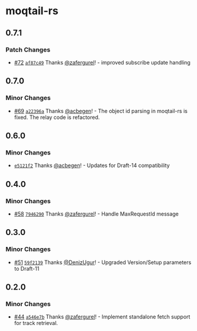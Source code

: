 # moqtail-rs

## 0.7.1

### Patch Changes

- [#72](https://github.com/moqtail/moqtail/pull/72) [`af87c49`](https://github.com/moqtail/moqtail/commit/af87c49ee21cf255a0d47e218e793f58aa5ecadb) Thanks [@zafergurel](https://github.com/zafergurel)! - improved subscribe update handling

## 0.7.0

### Minor Changes

- [#69](https://github.com/moqtail/moqtail/pull/69) [`a22396a`](https://github.com/moqtail/moqtail/commit/a22396a9e891b2424a14b2ad18682473f890093d) Thanks [@acbegen](https://github.com/acbegen)! - The object id parsing in moqtail-rs is fixed.
  The relay code is refactored.

## 0.6.0

### Minor Changes

- [`e5121f2`](https://github.com/moqtail/moqtail/commit/e5121f26308b9d4219ee8e8b163742a8a32986da) Thanks [@acbegen](https://github.com/acbegen)! - Updates for Draft-14 compatibility

## 0.4.0

### Minor Changes

- [#58](https://github.com/streaming-university/moqtail/pull/58) [`7946290`](https://github.com/streaming-university/moqtail/commit/7946290b732367bac5bd2f81144c470f173c95b6) Thanks [@zafergurel](https://github.com/zafergurel)! - Handle MaxRequestId message

## 0.3.0

### Minor Changes

- [#51](https://github.com/streaming-university/moqtail/pull/51) [`59f2139`](https://github.com/streaming-university/moqtail/commit/59f213964436023f510bb1a3ba941c298f9904c5) Thanks [@DenizUgur](https://github.com/DenizUgur)! - Upgraded Version/Setup parameters to Draft-11

## 0.2.0

### Minor Changes

- [#44](https://github.com/streaming-university/moqtail/pull/44) [`a546e7b`](https://github.com/streaming-university/moqtail/commit/a546e7bcd260cc5cb6273504feea358d8c0886ba) Thanks [@zafergurel](https://github.com/zafergurel)! - Implement standalone fetch support for track retrieval.
